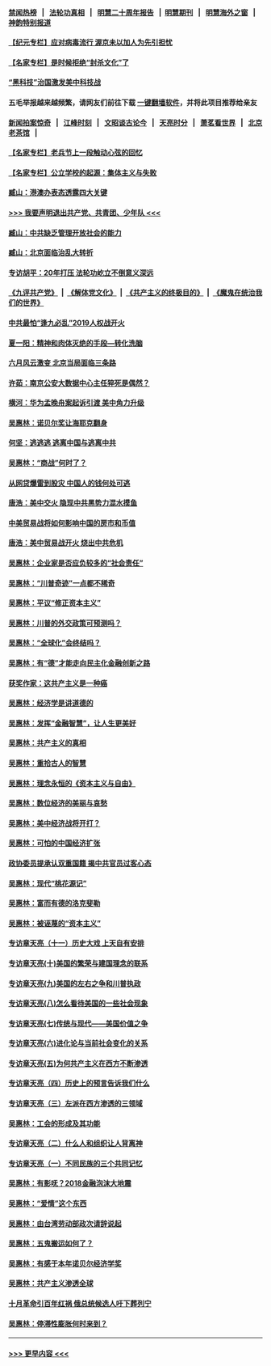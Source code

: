 #### [禁闻热榜](热点新闻.md?=0)  &nbsp;&nbsp;|&nbsp;&nbsp; [法轮功真相](https://github.com/gfw-breaker/truth/blob/master/README.md?=0) &nbsp;&nbsp;|&nbsp;&nbsp; [明慧二十周年报告](https://github.com/gfw-breaker/mh-reports/blob/master/README.md?=0) &nbsp;&nbsp;|&nbsp;&nbsp;[明慧期刊](https://github.com/gfw-breaker/mh-qikan) &nbsp;&nbsp;|&nbsp;&nbsp; [明慧海外之窗](https://github.com/gfw-breaker/mh-news/blob/master/README.md?=0) &nbsp;&nbsp;|&nbsp;&nbsp; [神韵特别报道](https://github.com/gfw-breaker/mh-news/blob/master/shenyun.md?=0)
#### [【纪元专栏】应对病毒流行 渥京未以加人为先引担忧](../pages/nsc423/n11875714.md?t=03140131) 
#### [【名家专栏】是时候拒绝“封杀文化”了](../pages/nsc423/n11814093.md?t=03140131) 
#### [“黑科技”治国激发美中科技战](../pages/nsc423/n11638056.md?t=03140131) 
#### 五毛举报越来越频繁，请网友们前往下载 [一键翻墙软件](https://github.com/gfw-breaker/ssr-accounts)，并将此项目推荐给亲友
#### [新闻拍案惊奇](https://github.com/gfw-breaker/banned-news/blob/master/pages/link4.md) &nbsp;&nbsp;|&nbsp;&nbsp; [江峰时刻](https://github.com/gfw-breaker/banned-news/blob/master/pages/link4.md) &nbsp;&nbsp;|&nbsp;&nbsp; [文昭谈古论今](https://github.com/gfw-breaker/banned-news/blob/master/pages/link4.md) &nbsp;&nbsp;|&nbsp;&nbsp; [天亮时分](https://github.com/gfw-breaker/banned-news/blob/master/pages/link4.md) &nbsp;&nbsp;|&nbsp;&nbsp; [萧茗看世界](https://github.com/gfw-breaker/banned-news/blob/master/pages/link4.md) &nbsp;&nbsp;|&nbsp;&nbsp; [北京老茶馆](https://github.com/gfw-breaker/banned-news/blob/master/pages/link4.md) &nbsp;&nbsp;|&nbsp;&nbsp; 
#### [【名家专栏】老兵节上一段触动心弦的回忆](../pages/nsc423/n11646016.md?t=03140131) 
#### [【名家专栏】公立学校的起源：集体主义与失败](../pages/nsc423/n11601833.md?t=03140131) 
#### [臧山：港澳办表态透露四大关键](../pages/nsc423/n11421628.md?t=03140131) 
#### [>>> 我要声明退出共产党、共青团、少年队 <<<](https://github.com/begood0513/goodnews/blob/master/quit/letter.md) 
#### [臧山：中共缺乏管理开放社会的能力](../pages/nsc423/n11407457.md?t=03140131) 
#### [臧山：北京面临治乱大转折](../pages/nsc423/n11406895.md?t=03140131) 
#### [专访胡平：20年打压 法轮功屹立不倒意义深远](../pages/nsc423/n11398800.md?t=03140131) 
#### [《九评共产党》](https://github.com/begood0513/9ping.md/blob/master/README.md) &nbsp;|&nbsp; [《解体党文化》](../../../../jtdwh.md/blob/master/README.md)  &nbsp;|&nbsp; [《共产主义的终极目的》](../../../../gczydzjmd.md/blob/master/README.md) &nbsp;|&nbsp; [《魔鬼在统治我们的世界》](../../../../mgztzwmdsj.md/blob/master/README.md) 
#### [中共最怕“逢九必乱”2019人权战开火](../pages/nsc423/n11385248.md?t=03140131) 
#### [夏一阳：精神和肉体灭绝的手段—转化洗脑](../pages/nsc423/n11368250.md?t=03140131) 
#### [六月风云激变 北京当局面临三条路](../pages/nsc423/n11313668.md?t=03140131) 
#### [许茹：南京公安大数据中心主任猝死是偶然？](../pages/nsc423/n11064744.md?t=03140131) 
#### [横河：华为孟晚舟案起诉引渡 美中角力升级](../pages/nsc423/n11027230.md?t=03140131) 
#### [吴惠林：诺贝尔奖让海耶克翻身](../pages/nsc423/n10890049.md?t=03140131) 
#### [何坚：逃逃逃 逃离中国与逃离中共](../pages/nsc423/n10592891.md?t=03140131) 
#### [吴惠林：“商战”何时了？](../pages/nsc423/n10573558.md?t=03140131) 
#### [从网贷爆雷到股灾 中国人的钱何处可逃](../pages/nsc423/n10572800.md?t=03140131) 
#### [唐浩：美中交火 隐现中共黑势力混水摸鱼](../pages/nsc423/n10544040.md?t=03140131) 
#### [中美贸易战将如何影响中国的房市和币值](../pages/nsc423/n10543697.md?t=03140131) 
#### [唐浩：美中贸易战开火 烧出中共危机](../pages/nsc423/n10540126.md?t=03140131) 
#### [吴惠林：企业家是否应负较多的“社会责任”](../pages/nsc423/n10535022.md?t=03140131) 
#### [吴惠林：“川普奇迹”一点都不稀奇](../pages/nsc423/n10512808.md?t=03140131) 
#### [吴惠林：平议“修正资本主义”](../pages/nsc423/n10495724.md?t=03140131) 
#### [吴惠林：川普的外交政策可预测吗？](../pages/nsc423/n10462387.md?t=03140131) 
#### [吴惠林：“全球化”会终结吗？](../pages/nsc423/n10452838.md?t=03140131) 
#### [吴惠林：有“德”才能走向民主化金融创新之路](../pages/nsc423/n10432292.md?t=03140131) 
#### [获奖作家：这共产主义是一种癌](../pages/nsc423/n10431541.md?t=03140131) 
#### [吴惠林：经济学是讲道德的](../pages/nsc423/n10398014.md?t=03140131) 
#### [吴惠林：发挥“金融智慧”，让人生更美好](../pages/nsc423/n10375019.md?t=03140131) 
#### [吴惠林：共产主义的真相](../pages/nsc423/n10351394.md?t=03140131) 
#### [吴惠林：重拾古人的智慧](../pages/nsc423/n10337691.md?t=03140131) 
#### [吴惠林：理念永恒的《资本主义与自由》](../pages/nsc423/n10316274.md?t=03140131) 
#### [吴惠林：数位经济的美丽与哀愁](../pages/nsc423/n10292946.md?t=03140131) 
#### [吴惠林：美中经济战将开打？](../pages/nsc423/n10258825.md?t=03140131) 
#### [吴惠林：可怕的中国经济扩张](../pages/nsc423/n10219147.md?t=03140131) 
#### [政协委员提承认双重国籍 揭中共官员过客心态](../pages/nsc423/n10208809.md?t=03140131) 
#### [吴惠林：现代“桃花源记”](../pages/nsc423/n10185234.md?t=03140131) 
#### [吴惠林：富而有德的洛克斐勒](../pages/nsc423/n10142264.md?t=03140131) 
#### [吴惠林：被诬蔑的“资本主义”](../pages/nsc423/n10124816.md?t=03140131) 
#### [专访章天亮（十一）历史大戏 上天自有安排](../pages/nsc423/n10094905.md?t=03140131) 
#### [专访章天亮(十)美国的繁荣与建国理念的联系](../pages/nsc423/n10094899.md?t=03140131) 
#### [专访章天亮(九)美国的左右之争和川普执政](../pages/nsc423/n10094889.md?t=03140131) 
#### [专访章天亮(八)怎么看待美国的一些社会现象](../pages/nsc423/n10094857.md?t=03140131) 
#### [专访章天亮(七)传统与现代——美国价值之争](../pages/nsc423/n10093140.md?t=03140131) 
#### [专访章天亮(六)进化论与当前社会变化的关系](../pages/nsc423/n10092036.md?t=03140131) 
#### [专访章天亮(五)为何共产主义在西方不断渗透](../pages/nsc423/n10083620.md?t=03140131) 
#### [专访章天亮（四）历史上的预言告诉我们什么](../pages/nsc423/n10083606.md?t=03140131) 
#### [专访章天亮（三）左派在西方渗透的三领域](../pages/nsc423/n10081115.md?t=03140131) 
#### [吴惠林：工会的形成及其功能](../pages/nsc423/n10080633.md?t=03140131) 
#### [专访章天亮（二）什么人和组织让人背离神](../pages/nsc423/n10076637.md?t=03140131) 
#### [专访章天亮（一）不同民族的三个共同记忆](../pages/nsc423/n10074188.md?t=03140131) 
#### [吴惠林：有影呒？2018金融泡沫大地震](../pages/nsc423/n10040534.md?t=03140131) 
#### [吴惠林：“爱情”这个东西](../pages/nsc423/n10019423.md?t=03140131) 
#### [吴惠林：由台湾劳动部政次请辞说起](../pages/nsc423/n9979679.md?t=03140131) 
#### [吴惠林：五鬼搬运如何了？](../pages/nsc423/n9925338.md?t=03140131) 
#### [吴惠林：有感于本年诺贝尔经济学奖](../pages/nsc423/n9871883.md?t=03140131) 
#### [吴惠林：共产主义渗透全球](../pages/nsc423/n9812748.md?t=03140131) 
#### [十月革命引百年红祸 俄总统候选人吁下葬列宁](../pages/nsc423/n9810182.md?t=03140131) 
#### [吴惠林：停滞性膨胀何时来到？](../pages/nsc423/n9764136.md?t=03140131) 

----
#### [ >>> 更早内容 <<< ](../indexes/nsc423-earlier.md)
